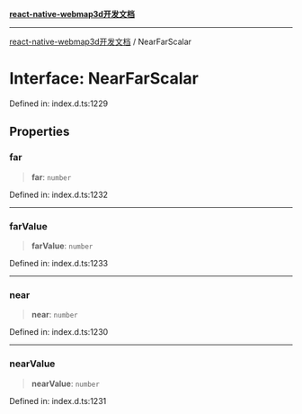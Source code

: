 [**react-native-webmap3d开发文档**](../README.md)

***

[react-native-webmap3d开发文档](../globals.md) / NearFarScalar

# Interface: NearFarScalar

Defined in: index.d.ts:1229

## Properties

### far

> **far**: `number`

Defined in: index.d.ts:1232

***

### farValue

> **farValue**: `number`

Defined in: index.d.ts:1233

***

### near

> **near**: `number`

Defined in: index.d.ts:1230

***

### nearValue

> **nearValue**: `number`

Defined in: index.d.ts:1231
